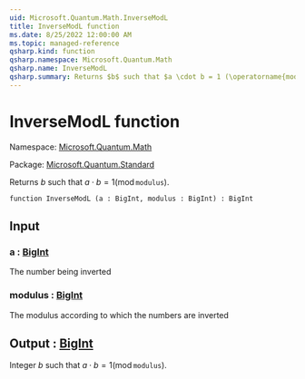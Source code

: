 ```yaml
---
uid: Microsoft.Quantum.Math.InverseModL
title: InverseModL function
ms.date: 8/25/2022 12:00:00 AM
ms.topic: managed-reference
qsharp.kind: function
qsharp.namespace: Microsoft.Quantum.Math
qsharp.name: InverseModL
qsharp.summary: Returns $b$ such that $a \cdot b = 1 (\operatorname{mod} \texttt{modulus})$.
---
```


# InverseModL function

Namespace: [Microsoft.Quantum.Math](xref:Microsoft.Quantum.Math)

Package: [Microsoft.Quantum.Standard](https://nuget.org/packages/Microsoft.Quantum.Standard)


Returns $b$ such that $a \cdot b = 1 (\operatorname{mod} \texttt{modulus})$.

```qsharp
function InverseModL (a : BigInt, modulus : BigInt) : BigInt
```


## Input

### a : [BigInt](xref:microsoft.quantum.qsharp.valueliterals#bigint-literals)

The number being inverted


### modulus : [BigInt](xref:microsoft.quantum.qsharp.valueliterals#bigint-literals)

The modulus according to which the numbers are inverted



## Output : [BigInt](xref:microsoft.quantum.qsharp.valueliterals#bigint-literals)

Integer $b$ such that $a \cdot b = 1 (\operatorname{mod} \texttt{modulus})$.